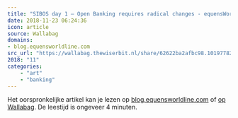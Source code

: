 ```yaml
---
title: "SIBOS day 1 – Open Banking requires radical changes - equensWorldline blog"
date: 2018-11-23 06:24:36
icon: article
source: Wallabag
domains:
- blog.equensworldline.com
src_url: "https://wallabag.thewiserbit.nl/share/62622ba2afbc98.10197782"
2018: "11"
categories:
    - "art"
    - "banking"
---
```

Het oorspronkelijke artikel kan je lezen op [blog.equensworldline.com](https://blog.equensworldline.com/eu/2018/10/sibos-day-1-open-banking-requires-radical-changes/) of [op Wallabag](https://wallabag.thewiserbit.nl/share/62622ba2afbc98.10197782). De leestijd is ongeveer 4 minuten.